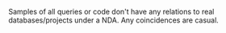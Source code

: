 Samples of all queries or code don't have any relations to real databases/projects under a NDA. Any coincidences are casual.
